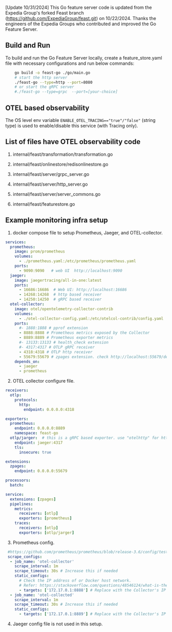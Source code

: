 [Update 10/31/2024] This Go feature server code is updated from the Expedia Group's forked Feast branch (https://github.com/ExpediaGroup/feast.git) on 10/22/2024. Thanks the engineers of the Expedia Groups who contributed and improved the Go Feature Server.  


## Build and Run
To build and run the Go Feature Server locally, create a feature_store.yaml file with necessary configurations and run below commands:

```bash
    go build -o feast-go ./go/main.go
    # start the http server
    ./feast-go --type=http --port=8080
    # or start the gRPC server
    #./feast-go --type=grpc  --port=[your-choice]
```

## OTEL based observability
The OS level env variable `ENABLE_OTEL_TRACING=="true"/"false"` (string type) is used to enable/disable this service (with Tracing only).

## List of files have OTEL observability code  
1. internal/feast/transformation/transformation.go

3. internal/feast/onlinestore/redisonlinestore.go
4. internal/feast/server/grpc_server.go
5. internal/feast/server/http_server.go
6. internal/feast/server/server_commons.go
7. internal/feast/featurestore.go

## Example monitoring infra setup
1. docker compose file to setup Prometheus, Jaeger, and OTEL-collector.  
```yaml
services:
  prometheus:
    image: prom/prometheus
    volumes:
      - ./prometheus.yaml:/etc/prometheus/prometheus.yaml
    ports:
      - 9090:9090   # web UI  http://localhost:9090
  jaeger:
    image: jaegertracing/all-in-one:latest
    ports:
      - 16686:16686  # Web UI: http://localhost:16686
      - 14268:14268  # http based receiver
      - 14250:14250  # gRPC based receiver
  otel-collector:
    image: otel/opentelemetry-collector-contrib
    volumes:
      - ./otel-collector-config.yaml:/etc/otelcol-contrib/config.yaml
    ports:
      #- 1888:1888 # pprof extension
      - 8888:8888 # Prometheus metrics exposed by the Collector
      - 8889:8889 # Prometheus exporter metrics
      #- 13133:13133 # health_check extension
      #- 4317:4317 # OTLP gRPC receiver
      - 4318:4318 # OTLP http receiver
      - 55679:55679 # zpages extension. check http://localhost:55679/debug/tracez
    depends_on:
      - jaeger
      - prometheus
```  
2. OTEL collector configure file.  
```yaml
receivers:
  otlp:
    protocols:
      http:
        endpoint: 0.0.0.0:4318

exporters:
  prometheus:
    endpoint: 0.0.0.0:8889
    namespace: feast-go
  otlp/jarger:  # this is a gRPC based exporter. use "otelhttp" for http based exporter.
    endpoint: jaeger:4317
    tls:
      insecure: true

extensions:
  zpages:
    endpoint: 0.0.0.0:55679

processors:
  batch:

service:
  extensions: [zpages]
  pipelines:
    metrics:
      receivers: [otlp]
      exporters: [prometheus]
    traces:
      receivers: [otlp]
      exporters: [otlp/jarger]
```
3. Prometheus config.
```yaml
 #https://github.com/prometheus/prometheus/blob/release-3.6/config/testdata/conf.good.yml
 scrape_configs:
  - job_name: 'otel-collector'
    scrape_interval: 1m
    scrape_timeout: 30s # Increase this if needed
    static_configs:
      # Check the IP address of or Docker host network. 
      # Refer: https://stackoverflow.com/questions/48546124/what-is-the-linux-equivalent-of-host-docker-internal
      - targets: ['172.17.0.1:8888'] # Replace with the Collector's IP and port
  - job_name: 'otel-collected'
    scrape_interval: 1m
    scrape_timeout: 30s # Increase this if needed
    static_configs:
      - targets: ['172.17.0.1:8889'] # Replace with the Collector's IP and port
```
4. Jaeger config file is not used in this setup.    